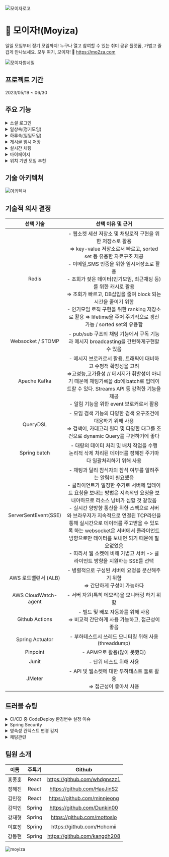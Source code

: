 ![모이자로고](notion://www.notion.so/image/https%3A%2F%2Fs3-us-west-2.amazonaws.com%2Fsecure.notion-static.com%2F74fe0ed3-0bc9-4bf8-84d6-2834b46b14b9%2FGroup_654.png?table=block&id=7f515567-4a74-4b91-90fb-e59e5c754fc3&spaceId=d15a4e1d-e301-4395-ba47-1d253789fd34&width=250&userId=1649f914-3c04-4269-ae33-a2e537497687&cache=v2)
# 🙌 모이자!(Moyiza)

일일 모임부터 정기 모임까지!
누구나 열고 참여할 수 있는 취미 공유 플랫폼, 가볍고 즐겁게 만나보세요.
모두 여기, 모이자! 🙌
<https://mo2za.com>

![모이자썸네일](https://file.notion.so/f/s/b0217d60-40f3-4aa8-997c-d28ed8c3dc07/Frame_14.png?id=8d4c7847-2a61-4c77-9872-21e31dbac007&table=block&spaceId=d15a4e1d-e301-4395-ba47-1d253789fd34&expirationTimestamp=1688104800000&signature=l60iROXmN0HANBOSna-gMskBMcly-99ZiSQADyBQYVA&downloadName=Frame+14.png)


## 프로젝트 기간
2023/05/19 ~ 06/30


## 주요 기능
<details>
<summary>소셜 로그인</summary>
<div markdown="1">       

회원가입 & 로그인이 번거롭다고 생각되는 유저를 위한 소셜로그인 기능
![소셜로그인](https://file.notion.so/f/s/65871667-35ac-4786-bad0-1f08539ba3f9/%E1%84%89%E1%85%A9%E1%84%89%E1%85%A7%E1%86%AF%E1%84%85%E1%85%A9%E1%84%80%E1%85%B3%E1%84%8B%E1%85%B5%E1%86%AB.png?id=0d0053b1-3391-41f9-bb35-98108a229502&table=block&spaceId=d15a4e1d-e301-4395-ba47-1d253789fd34&expirationTimestamp=1688104800000&signature=ioKzszC_NozpKcmTQ1BfDsLFQ-_LT7YUJD9Hwq2Ff_o&downloadName=%E1%84%89%E1%85%A9%E1%84%89%E1%85%A7%E1%86%AF%E1%84%85%E1%85%A9%E1%84%80%E1%85%B3%E1%84%8B%E1%85%B5%E1%86%AB.png)

</div>
</details>

<details>
<summary>일상속(정기모임)</summary>
<div markdown="1">       

취미가 비슷한 사람들과 함께 정기 모임을 가질 수 있는 일상속
![일상속](https://file.notion.so/f/s/7b0b43f7-433f-4b5c-a23a-e57ca40b5914/%E1%84%8B%E1%85%B5%E1%86%AF%E1%84%89%E1%85%A1%E1%86%BC%E1%84%89%E1%85%A9%E1%86%A8.png?id=04637fa5-f8b2-4206-a0cf-e672183632f2&table=block&spaceId=d15a4e1d-e301-4395-ba47-1d253789fd34&expirationTimestamp=1688104800000&signature=sZkwFVsALqz8nv-4avFLolDGela0YYosseO5FlTEIWA&downloadName=%E1%84%8B%E1%85%B5%E1%86%AF%E1%84%89%E1%85%A1%E1%86%BC%E1%84%89%E1%85%A9%E1%86%A8.png)
![일상속](https://file.notion.so/f/s/f845c40f-4080-4c64-bc04-f0da20dc2274/%E1%84%8B%E1%85%B5%E1%86%AF%E1%84%89%E1%85%A1%E1%86%BC%E1%84%89%E1%85%A9%E1%86%A8%E1%84%89%E1%85%A1%E1%86%BC%E1%84%89%E1%85%A6.png?id=60d5c6a5-c1c3-494f-8082-bed4876445a1&table=block&spaceId=d15a4e1d-e301-4395-ba47-1d253789fd34&expirationTimestamp=1688104800000&signature=pxLhI8QRUxZLA8HWtYI2Obh_OI5Tzbae3nIEquysmb8&downloadName=%E1%84%8B%E1%85%B5%E1%86%AF%E1%84%89%E1%85%A1%E1%86%BC%E1%84%89%E1%85%A9%E1%86%A8%E1%84%89%E1%85%A1%E1%86%BC%E1%84%89%E1%85%A6.png)

</div>
</details>

<details>
<summary>하루속(일일모임)</summary>
<div markdown="1">       

취미가 비슷한 사람들과 함께 일일 모임을 가질 수 있는 하루속
![하루속](https://file.notion.so/f/s/d050bfb3-e199-48bd-b1b2-6b7c23f4a960/%E1%84%92%E1%85%A1%E1%84%85%E1%85%AE%E1%84%89%E1%85%A9%E1%86%A8.png?id=aab9dbb6-011c-4f1b-85eb-d11d7be6b1c8&table=block&spaceId=d15a4e1d-e301-4395-ba47-1d253789fd34&expirationTimestamp=1688104800000&signature=P1onNpCWvytoXsf-vwUSMAbLrM8YPX5i-GAE-8-dNoQ&downloadName=%E1%84%92%E1%85%A1%E1%84%85%E1%85%AE%E1%84%89%E1%85%A9%E1%86%A8.png)
![하루속](https://file.notion.so/f/s/a507392d-130c-4901-857c-ab97d5fc4bf0/%E1%84%92%E1%85%A1%E1%84%85%E1%85%AE%E1%84%89%E1%85%A9%E1%86%A8%E1%84%89%E1%85%A1%E1%86%BC%E1%84%89%E1%85%A6.png?id=c470b57b-a303-459d-b655-b137961c1ae9&table=block&spaceId=d15a4e1d-e301-4395-ba47-1d253789fd34&expirationTimestamp=1688104800000&signature=ERyQgi_aehySDoPxd1ru9l52f8WGKOENPppGWZDS4vI&downloadName=%E1%84%92%E1%85%A1%E1%84%85%E1%85%AE%E1%84%89%E1%85%A9%E1%86%A8%E1%84%89%E1%85%A1%E1%86%BC%E1%84%89%E1%85%A6.png)

</div>
</details>

<details>
<summary>게시글 임시 저장</summary>
<div markdown="1">       

모임을 개설할 때에 설정해야 하는 항목이 많아, 모임을 개설하다가 페이지를 이탈하더라도 임시저장이 되는 기능
![게시글 임시 저장](https://file.notion.so/f/s/522653bf-2241-4d54-bf92-330634bdbc74/%E1%84%8B%E1%85%B5%E1%86%B7%E1%84%89%E1%85%B5%E1%84%8C%E1%85%A5%E1%84%8C%E1%85%A1%E1%86%BC.png?id=e369ad9f-755e-4d0b-ac82-852fcd5bad1a&table=block&spaceId=d15a4e1d-e301-4395-ba47-1d253789fd34&expirationTimestamp=1688104800000&signature=c2WgD9tBkF8palVsSgMOxMH8xgk9lDrSTpfg9cBxVEQ&downloadName=%E1%84%8B%E1%85%B5%E1%86%B7%E1%84%89%E1%85%B5%E1%84%8C%E1%85%A5%E1%84%8C%E1%85%A1%E1%86%BC.png)

</div>
</details>

<details>
<summary>실시간 채팅</summary>
<div markdown="1">       

일상속, 하루속을 가입하면 생기는 채팅기능. 모임을 갖기 전, 모임에 있는 사람들과 소통할 수 있는 방법
![채팅1](https://file.notion.so/f/s/1b3cd6cd-2377-40de-9965-252eade6bdc6/%E1%84%86%E1%85%A9%E1%84%8B%E1%85%B5%E1%86%B7_%E1%84%80%E1%85%A1%E1%84%8B%E1%85%B5%E1%86%B8.png?id=606f2b02-ffff-4768-b3f5-a2f4412268f6&table=block&spaceId=d15a4e1d-e301-4395-ba47-1d253789fd34&expirationTimestamp=1688104800000&signature=eapKwKl8C_Gj7MuU4pUvUqmqxxon8CG4mxoYAU4pWx4&downloadName=%E1%84%86%E1%85%A9%E1%84%8B%E1%85%B5%E1%86%B7+%E1%84%80%E1%85%A1%E1%84%8B%E1%85%B5%E1%86%B8.png)
![채팅2](https://file.notion.so/f/s/c61c2661-34b7-453b-a6a2-a438baab266e/%E1%84%8E%E1%85%A2%E1%84%90%E1%85%B5%E1%86%BC%E1%84%87%E1%85%A1%E1%86%BC.png?id=2f05752e-1dba-4b85-aea1-58a7a5b7ebc5&table=block&spaceId=d15a4e1d-e301-4395-ba47-1d253789fd34&expirationTimestamp=1688104800000&signature=o88-VM8Myzkm68V03D3pW64XqxFDm-_XSpY0ic96qGc&downloadName=%E1%84%8E%E1%85%A2%E1%84%90%E1%85%B5%E1%86%BC%E1%84%87%E1%85%A1%E1%86%BC.png)
![채팅3](https://file.notion.so/f/s/5a25cb98-d397-4502-8474-56a1f2872373/%E1%84%8E%E1%85%A2%E1%84%90%E1%85%B5%E1%86%BC%E1%84%87%E1%85%A1%E1%86%BC2.png?id=ef1b36a5-2f4d-44ad-a1dc-b9c107bf4cd3&table=block&spaceId=d15a4e1d-e301-4395-ba47-1d253789fd34&expirationTimestamp=1688104800000&signature=vK7mef7OS7-Ahw_iJgRLtQfrgwEWU1t0ZONx0OhvdWw&downloadName=%E1%84%8E%E1%85%A2%E1%84%90%E1%85%B5%E1%86%BC%E1%84%87%E1%85%A1%E1%86%BC2.png)
![채팅4](https://file.notion.so/f/s/e4eb51f5-8e5f-4ff1-ac34-f791333370e7/%E1%84%8E%E1%85%A2%E1%84%90%E1%85%B5%E1%86%BC%E1%84%87%E1%85%A1%E1%86%BC3.png?id=f967a17f-f3fb-4a82-b705-7addb0cb4d4f&table=block&spaceId=d15a4e1d-e301-4395-ba47-1d253789fd34&expirationTimestamp=1688104800000&signature=G0DH4cchUSmWVpohvMSGY-TM1zdaXgshwMMYZ9vCUb0&downloadName=%E1%84%8E%E1%85%A2%E1%84%90%E1%85%B5%E1%86%BC%E1%84%87%E1%85%A1%E1%86%BC3.png)

</div>
</details>

<details>
<summary>마이페이지</summary>
<div markdown="1">       

내가 운영중, 참여중인 모임을 관리할 수 있는 마이페이지
![마이페이지](https://file.notion.so/f/s/e913f081-8672-495b-a086-c1233a78efba/%E1%84%89%E1%85%B3%E1%84%8F%E1%85%B3%E1%84%85%E1%85%B5%E1%86%AB%E1%84%89%E1%85%A3%E1%86%BA_2023-06-29_%E1%84%8B%E1%85%A9%E1%84%92%E1%85%AE_1.18.34.png?id=c7f3b337-8faf-473c-ace5-cf0216e2864b&table=block&spaceId=d15a4e1d-e301-4395-ba47-1d253789fd34&expirationTimestamp=1688104800000&signature=vDtZl5W0HI1mPY0CiX8Y3sTBnuVXwVp6tTzy3iHWPp8&downloadName=%E1%84%89%E1%85%B3%E1%84%8F%E1%85%B3%E1%84%85%E1%85%B5%E1%86%AB%E1%84%89%E1%85%A3%E1%86%BA+2023-06-29+%E1%84%8B%E1%85%A9%E1%84%92%E1%85%AE+1.18.34.png)

</div>
</details>

<details>
<summary>위치 기반 모임 추천</summary>
<div markdown="1">       

내 위치를 중심으로 가까운 곳에서 진행되는 모임 보기
![위치기반 모임추천](https://file.notion.so/f/s/28da5c3e-2991-45fd-8fec-f526373cd7fe/%E1%84%8B%E1%85%B1%E1%84%8E%E1%85%B5%E1%84%80%E1%85%B5%E1%84%87%E1%85%A1%E1%86%AB.png?id=506f520f-f89b-47e9-bffe-c138f6c363d7&table=block&spaceId=d15a4e1d-e301-4395-ba47-1d253789fd34&expirationTimestamp=1688104800000&signature=AOcQvykEDHSOPLk8cFLYrUiuytUkEqliEg23XmmMq3o&downloadName=%E1%84%8B%E1%85%B1%E1%84%8E%E1%85%B5%E1%84%80%E1%85%B5%E1%84%87%E1%85%A1%E1%86%AB.png)

</div>
</details>


## 기술 아키텍쳐
![아키텍쳐](https://file.notion.so/f/s/1442a192-6fd6-486f-8685-9739bb8a0a01/architecture.jpg?id=f9071ddd-a209-4dd1-a8ac-d33ca7019502&table=block&spaceId=d15a4e1d-e301-4395-ba47-1d253789fd34&expirationTimestamp=1688104800000&signature=dsWM4k0SmG8aVtP2kvoIyelBJMozwcba1hxdsrVwLU4&downloadName=architecture.jpg)


## 기술적 의사 결정
|**선택 기술**|선택 이유 및 근거|
|:---:|:---:|
|Redis|- 웹소켓 세션 저장소 및 채팅로직 구현을 위한 저장소로 활용 </br> ⇒ key-value 저장소로서 빠르고, sorted set 등 유용한 자료구조 제공 </br> - 이메일,SMS 인증을 위한 임시저장소로 활용 </br> - 조회가 잦은 데이터(인기모임, 최근채팅 등)를 위한 캐시로 활용 </br> ⇒ 조회가 빠르고, DB삽입을 줄여 block 되는 시간을 줄이기 위함 </br> - 인기모임 로직 구현을 위한 ranking 저장소로 활용 ⇒ lifetime을 주어 주기적으로 갱신 가능 / sorted set의 유용함|
|Websocket / STOMP|- pub/sub 구조의 채팅 기능에서 구독 기능과 메시지 broadcasting을 간편하게구현할 수 있음|
|Apache Kafka|- 메시지 브로커로서 활용, 트래픽에 대비하고 수평적 확장성을 고려 </br> ⇒고성능,고가용성 // 메시지가 휘발성이 아니기 때문에 채팅기록을 db에 batch로 업데이트할 수 있다. Streams API 등 강력한 기능을 제공 </br> - 알림 기능을 위한 event 브로커로서 활용|
|QueryDSL|- 모임 검색 기능의 다양한 검색 요구조건에 대응하기 위해 사용 </br> ⇒ 검색어, 카테고리 필터 및 다양한 태그를 조건으로 dynamic Query를 구현하기에 좋다|
|Spring batch|- 대량의 데이터 처리 및 배치 작업을 수행 </br> 논리적 삭제 처리된 데이터를 정해진 주기마다 일괄처리하기 위해 사용|
|ServerSentEvent(SSE)|- 채팅과 달리 참석자의 참석 여부를 알려주는 알림이 필요했음 </br> - 클라이언트가 일정한 주기로 서버에 업데이트 요청을 보내는 방법은 지속적인 요청을 보내야하므로 리소스 낭비가 심할 것 같았음 </br> - 실시간 양방향 통신을 위한 스펙으로 서버와 브라우저가 지속적으로 연결된 TCP라인을 통해 실시간으로 데이터를 주고받을 수 있도록 하는 websocket은 서버에서 클라이언트 방향으로만 데이터를 보내면 되기 때문에 필요없었음 </br> - 따라서 웹 소켓에 비해 가볍고 서버 -> 클라이언트 방향을 지원하는 SSE를 선택|
|AWS 로드밸런서 (ALB)|- 병렬적으로 구성된 서버에 요청을 분산해주기 위함 </br> ⇒ 간단하게 구성이 가능하다|
|AWS CloudWatch-agent|- 서버 자원(특히 메모리)을 모니터링 하기 위함|
|Github Actions|- 빌드 및 배포 자동화를 위해 사용 </br> ⇒ 비교적 간단하게 사용 가능하고, 접근성이 좋음|
|Spring Actuator|- 부하테스트시 쓰레드 모니터링 위해 사용 (threaddump)|
|Pinpoint|- APM으로 활용(많이 못했다)|
|Junit|- 단위 테스트 위해 사용|
|JMeter|- API 및 웹소켓에 대한 부하테스트 툴로 활용 </br> ⇒ 접근성이 좋아서 사용|


## 트러블 슈팅

<details>
<summary>CI/CD 중 CodeDeploy 환경변수 설정 이슈</summary>
<div markdown="1">       

- 문제내용
    - Git Action에서 `Input required and not supplied: aws-region` ← 이 에러가 떠서 AWS 관련 계정의 region을 전부 통일하고 deploy script에서 region을 잘 맞춰주었는데도 같은 에러가 발생
    - region 에러 메시지만으로는 정확한 원인을 파악하기가 어려워 deploy script log가 찍히는 경로를 찾아 확인해보니 jar 파일이 CodeDeploy를 통해 재실행될 때 Jasypt Password를 찾을 수 없다는 에러가 뜨는 것을 발견
- 해결코드
    
    ```java
    /.bash_profile
    export JASYPT_PASSWORD=패스워드
    
    /Code Deploy script
    source $HOME/.bash_profile
    ```
    
- 해결방법
    - 시도한 방법
        - Jasypt 라이브러리 환경변수를 Ubuntu에 영구 설정했으나 같은 에러 발생
        - Jasypt 라이브러리 환경변수를 Git Secret에 등록한 뒤 deploy script에 반영했으나 같은 에러 발생
    - 해결한 방법
        - Ubuntu에서 숨겨져 있던 .bash_profile을 찾아 거기에 JASYPT_PASSWORD를 export로 등록함 ⇒ `export JASYPT_PASSWORD=패스워드`
        - 그 다음 CodeDeploy가 실행시키는 스크립트에 source 명령어로 .bash_profile을 로드하여 참조할 수 있게 함 ⇒ `source $HOME/.bash_profile`
</div>
</details>

<details>
<summary>Spring Security</summary>
<div markdown="1">       

- 문제내용
    - Spring Security를 사용하여 사용자 권한 설정 문제
        - Social Login을 구현하는 과정에서 비즈니스 전환(사업자 등록)을 하지 못해 (이메일, 프로필사진 등) 제한적인 정보만 받아올 수 있었다. 따라서, 첫 소셜 회원가입 사용자 Role을 'Guest'로 설정하였고, 사용자가 추가 정보를 입력하면 'User' Role로 업데이트 시키는 방식으로 구현하였다.
        이 경우, 추가 정보를 제공하지 않은 'Guest' 사용자에 대한 접근 권한 제어가 필요했는데 이때, 접근 권한 설정을 해주어도 접근을 막지 못 한 문제 발생
        
- 해결코드
    
    ```java
    http.cors().and()
                    //...
                    .anyRequest().hasAnyAuthority("ROLE_USER", "ROLE_ADMIN").and()
                    .exceptionHandling().accessDeniedHandler(customAccessDeniedHandler).and()
                    .oauth2Login()
                    .successHandler(oAuth2LoginSuccessHandler)
                    .failureHandler(oAuth2LoginFailureHandler)
                    .userInfoEndpoint().userService(customOAuth2UserService);
            http.addFilterBefore(jwtAuthFilter, UsernamePasswordAuthenticationFilter.class);
    ```
    
- 해결방법
    - 시도한 방법
        - 'Guest' Role을 가진 사용자에게 'ROLE_ANONYMOUS' 권한을 부여하고,
        .anyRequest().authenticated() 로 접근을 제한했으나 'ROLE_ANONYMOUS' 권한을 가진 사용자에게도 접근을 허용했다.
            - .authenticated()는 ‘인증된’ 사용자를 모두 포함한다. 즉, 사용자가 유효한 자격증명(ex: 토큰, 아이디+비밀번호)을 가졌는지 확인한다. 이때 사용자의 Role은 고려하지 않는다.
            따라서, 소셜 로그인 성공 후, Access Token을 발급받은 사용자에게 ‘ROLE_ANONYMOUS’가 할당 되어있어도 접근은 막을 수 없었다.
    - 해결한 방법
        - **.authenticated()** 대신 **.hasAnyAuthority("ROLE_USER", "ROLE_ADMIN")** 메소드를 사용하여 'Guest' Role의 사용자에 대한 접근을 제한하였다. 예상한 대로 'Guest' 사용자의 접근을 성공적으로 제한할 수 있었다.
        추가적으로, **CustomAccessDeniedHandler**를 사용하여 Role이 ‘GUEST’인 사용자와 비로그인 사용자를 구분, 특정 메시지를 반환하도록 하였다.
</div>
</details>

<details>
<summary>영속성 컨텍스트 변경 감지</summary>
<div markdown="1">       

- 문제내용
    - @LastModifiedDate 애노테이션이 적용된 "ModifiedAt" 필드가 자동으로 업데이트 되지 않는 문제
        - @Modifying @Quary를 사용하여 ‘isDeleted’ 필드를 직접 업데이트 하는 쿼리를 실행했으나, ModifiedAt 필드가 업데이트 되지 않는 문제 발생
- 해결코드
    
    ```java
    User user = userRepository.findById(userId).get();
    user.setIsDeleted(true);
    ```
    
- 해결방법
    - 시도한 방법
        1. User Entity에 “ModifiedAt” 필드 추가
            - 간단하게 User Entity에 “ModifiedAt”필드를 추가하는 것을 고려했으나, User는 이미 "TimeStamped" 상위 클래스를 상속받아 @LastModifiedDate 어노테이션이 적용된 "ModifiedAt" 필드가 정의되어 있었습니다. 따라서, User Entity에 다시 "ModifiedAt" 필드를 추가하는 것은 중복되는 코드를 작성하는 것이므로 비효율적이라 판단하였습니다.
        2. @Transactional 어노테이션 추가
            - @Modifying과 함께 @Transactional 어노테이션을 추가해서 트랜잭션 범위 내에 포함시켜, JPA 영속성 컨텍스트에서 Entity의 상태 변화 감지를 기대했지만 동작하지 않았습니다.
    - 해결한 방법
        - User Entity 직접 조회 및 변경
            - User Repository에서 findById로 직접 조회 후 변경하니 JPA에서 변경을 감지할 수 있었고 “ModifiedAt”필드가 정상적으로 업데이트 되었습니다.
                - JPA의 영속성 컨텍스트와 변경 감지(Dirty Checking)를 활용하여 @LastModifiedDate를 정삭적으로 동작할 수 있게 하였습니다.
</div>
</details>

<details>
<summary>채팅관련</summary>
<div markdown="1">       

- 문제내용 : 채팅 안읽은 Count를 메시지의 속성으로 관리할 경우 채팅에 참여한 N명의 유저가 해당 속성을 업데이트 하려고 하여 병목이 발생 + 읽었다는 signal 문제
    - 해결 코드 :
        
        ```java
        public Long getTotalReadCount(String chatId, Long nowMessageId) {
                return getInactiveReadCount(chatId, nowMessageId) + countSubscriptionToChatId(chatId);
            }
        ```
        
    - 해결한 방법 : count 계산로직 구현 https://imslo.tistory.com/80

- 문제내용 : **채팅 안읽은 count가 음수 되는 현상**  https://github.com/H99-FinalProj-Moyiza/Moyiza_BE/issues/329
    - 해결한 방법 : STOMP connect 요청 시 토큰과 session 재검증

- 문제내용 : Kafka 클러스터 구축시 각종 config 문제, 포트문제 등
    - 해결한 방법 : 레퍼런스 참조, 반복작업 및 실험 …
    - 참조 레퍼런스 :
        
        https://zookeeper.apache.org/doc/r3.4.8/zookeeperAdmin.html
        
        https://medium.com/geekculture/create-your-apache-kafka-cluster-in-30-minutes-872dab6e93c0
        
        https://blog.voidmainvoid.net/325
        
- 문제내용 : 윈도우 환경에서 kafka 테스트 시 윈도우 WSL2 로컬호스트 relay 이슈 : WSL2에서 돌고있는 kafka를 Spring에 연결할 수 없는 문제
    - 알려진 issue : https://github.com/microsoft/WSL/issues/4851
    - 해결 방법 : https://stackoverflow.com/questions/71569699/running-kafka-confluent-platform-on-wsl-2-ubuntu-distribution-and-spring-appli
    - 해결 코드 :
        
        ```bash
        ifconfig #ip 적어두기
        #윈도우 터미널
        netsh interface portproxy add v4tov4 listenport=9092 listenaddress=0.0.0.0 connectport=9092 connectaddress=172.xx.xx.xx
        ```
        

- 문제 내용 :  CPU와 메모리가 남았음에도 STOMP connection이 370개 이상 생기지 않는 이유
    - 시도한 방법 : -Xmx512m 옵션으로 로컬에서 문제상황 재현하기 시도 , ubuntu file descriptor limit 수정, threaddump 분석, redis/DB 병목 확인 …etc
    - 해결 방법 : 아직 정확한 원인을 찾지는 못했다. Kafka를 도입하면서 서버를 증설하여 전체 수용가능 connection은 늘었으니, 원인을 다시 찾아볼 예정
</div>
</details>


## 팀원 소개
|**이름**|주특기|Github|
|:---:|:---:|:---:|
|홍종훈|React|https://github.com/whdgnszz1|
|정해진|React|https://github.com/HaeJinS2|
|김민정|React|https://github.com/minnjeong|
|김덕인|Spring|https://github.com/Dunkin00|
|강재형|Spring|https://github.com/mottoslo|
|이호정|Spring|https://github.com/Hohomii|
|강동현|Spring|https://github.com/kangdh208|

![moyiza](notion://www.notion.so/image/https%3A%2F%2Fs3-us-west-2.amazonaws.com%2Fsecure.notion-static.com%2F03a7f24c-83b7-48b7-b301-1fc5a19e40fd%2Fcover.jpg?table=block&id=7f515567-4a74-4b91-90fb-e59e5c754fc3&spaceId=d15a4e1d-e301-4395-ba47-1d253789fd34&width=1920&userId=1649f914-3c04-4269-ae33-a2e537497687&cache=v2)
